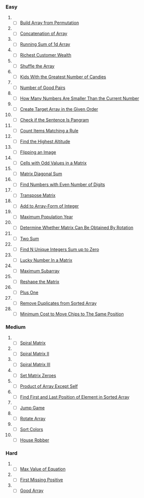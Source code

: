 ### Easy

1.  - [ ]   [Build Array from Permutation](https://leetcode.com/problems/build-array-from-permutation/)
2.  - [ ]   [Concatenation of Array](https://leetcode.com/problems/concatenation-of-array/)
3.  - [ ]   [Running Sum of 1d Array](https://leetcode.com/problems/running-sum-of-1d-array/)
4.  - [ ]   [Richest Customer Wealth](https://leetcode.com/problems/richest-customer-wealth/)
5.  - [ ]   [Shuffle the Array](https://leetcode.com/problems/shuffle-the-array/)
6.  - [ ]   [Kids With the Greatest Number of Candies](https://leetcode.com/problems/kids-with-the-greatest-number-of-candies/)
7.  - [ ]   [Number of Good Pairs](https://leetcode.com/problems/number-of-good-pairs/)
8.  - [ ]   [How Many Numbers Are Smaller Than the Current Number](https://leetcode.com/problems/how-many-numbers-are-smaller-than-the-current-number/)
9.  - [ ]   [Create Target Array in the Given Order](https://leetcode.com/problems/create-target-array-in-the-given-order/)
10. - [ ]   [Check if the Sentence Is Pangram](https://leetcode.com/problems/check-if-the-sentence-is-pangram/)
11. - [ ]   [Count Items Matching a Rule](https://leetcode.com/problems/count-items-matching-a-rule/)
12. - [ ]   [Find the Highest Altitude](https://leetcode.com/problems/find-the-highest-altitude/)
13. - [ ]   [Flipping an Image](https://leetcode.com/problems/flipping-an-image/)
14. - [ ]   [Cells with Odd Values in a Matrix](https://leetcode.com/problems/cells-with-odd-values-in-a-matrix/)
15. - [ ]   [Matrix Diagonal Sum](https://leetcode.com/problems/matrix-diagonal-sum/)
16. - [ ]   [Find Numbers with Even Number of Digits](https://leetcode.com/problems/find-numbers-with-even-number-of-digits/)
17. - [ ]   [Transpose Matrix](https://leetcode.com/problems/transpose-matrix/)
18. - [ ]   [Add to Array-Form of Integer](https://leetcode.com/problems/add-to-array-form-of-integer/)
19. - [ ]   [Maximum Population Year](https://leetcode.com/problems/maximum-population-year/)
20. - [ ]   [Determine Whether Matrix Can Be Obtained By Rotation](https://leetcode.com/problems/determine-whether-matrix-can-be-obtained-by-rotation/)
21. - [ ]   [Two Sum](https://leetcode.com/problems/two-sum/)
22. - [ ]   [Find N Unique Integers Sum up to Zero](https://leetcode.com/problems/find-n-unique-integers-sum-up-to-zero/)
23. - [ ]   [Lucky Number In a Matrix](https://leetcode.com/problems/lucky-numbers-in-a-matrix/)
24. - [ ]   [Maximum Subarray](https://leetcode.com/problems/maximum-subarray/)
25. - [ ]   [Reshape the Matrix](https://leetcode.com/problems/reshape-the-matrix/)
26. - [ ]   [Plus One](https://leetcode.com/problems/plus-one/)
27. - [ ]   [Remove Duplicates from Sorted Array](https://leetcode.com/problems/remove-duplicates-from-sorted-array/)
28. - [ ]   [Minimum Cost to Move Chips to The Same Position](https://leetcode.com/problems/minimum-cost-to-move-chips-to-the-same-position/)

### Medium

1. - [ ] [Spiral Matrix](https://leetcode.com/problems/spiral-matrix/)
2. - [ ] [Spiral Matrix II](https://leetcode.com/problems/spiral-matrix-ii/)
3. - [ ] [Spiral Matrix III](https://leetcode.com/problems/spiral-matrix-iii/)
4. - [ ] [Set Matrix Zeroes](https://leetcode.com/problems/set-matrix-zeroes/)
5. - [ ] [Product of Array Except Self](https://leetcode.com/problems/product-of-array-except-self/)
6. - [ ] [Find First and Last Position of Element in Sorted Array](https://leetcode.com/problems/find-first-and-last-position-of-element-in-sorted-array/)
7. - [ ] [Jump Game](https://leetcode.com/problems/jump-game/)
8. - [ ] [Rotate Array](https://leetcode.com/problems/rotate-array/)
9. - [ ] [Sort Colors](https://leetcode.com/problems/sort-colors/)
10. - [ ] [House Robber](https://leetcode.com/problems/house-robber/)

### Hard

1. - [ ] [Max Value of Equation](https://leetcode.com/problems/max-value-of-equation/)
2. - [ ] [First Missing Positive](https://leetcode.com/problems/first-missing-positive/)
3. - [ ] [Good Array](https://leetcode.com/problems/check-if-it-is-a-good-array/)
